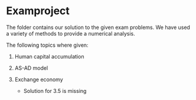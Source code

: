 # Examproject

The folder contains our solution to the given exam problems. We have used a variety of methods to provide a numerical analysis.


The following topics where given:

 1. Human capital accumulation

 2. AS-AD model

 3. Exchange economy
     - Solution for 3.5 is missing